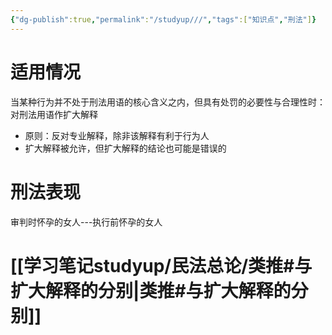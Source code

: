 ```yaml
---
{"dg-publish":true,"permalink":"/studyup///","tags":["知识点","刑法"]}
---
```


# 适用情况
当某种行为并不处于刑法用语的核心含义之内，但具有处罚的必要性与合理性时：对刑法用语作扩大解释
- 原则：反对专业解释，除非该解释有利于行为人
- 扩大解释被允许，但扩大解释的结论也可能是错误的
# 刑法表现
审判时怀孕的女人---执行前怀孕的女人
# [[学习笔记studyup/民法总论/类推#与扩大解释的分别\|类推#与扩大解释的分别]]